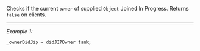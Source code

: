 Checks if the current `owner` of supplied `Object` Joined In Progress. Returns `false` on clients.


---
*Example 1:*
```sqf
_ownerDidJip = didJIPOwner tank;
```